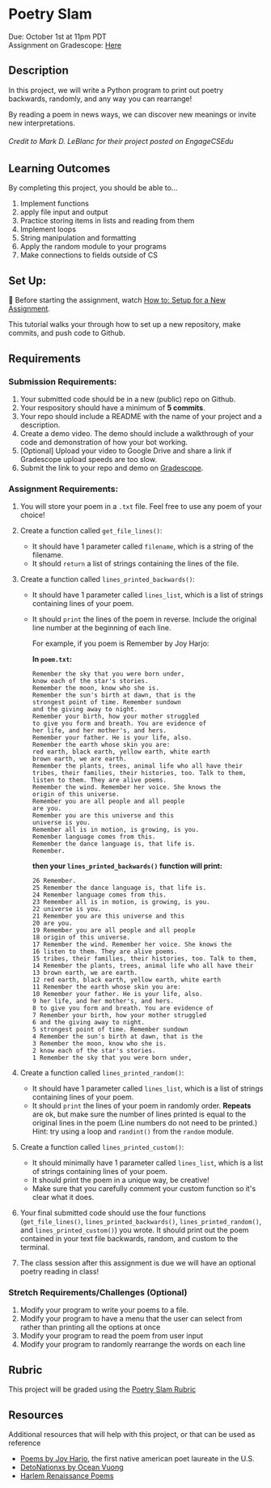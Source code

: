 # Poetry Slam

Due: October 1st at 11pm PDT <br/>
Assignment on Gradescope: [Here](https://www.gradescope.com/courses/154615/assignments/696326)

## Description
In this project, we will write a Python program to print out poetry backwards, randomly, and any way you can rearrange!

By reading a poem in news ways, we can discover new meanings or invite new interpretations.

###### Credit to Mark D. LeBlanc for their project posted on EngageCSEdu

## Learning Outcomes
By completing this project, you should be able to…

1. Implement functions
1. apply file input and output
1. Practice storing items in lists and reading from them
1. Implement loops
1. String manipulation and formatting
1. Apply the random module to your programs
1. Make connections to fields outside of CS

## Set Up:
🚨  Before starting the assignment, watch [How to: Setup for a New Assignment](https://youtu.be/MCbDO8IpqZM). 

This tutorial walks your through how to set up a new repository, make commits, and push code to Github.


## Requirements

### Submission Requirements:
1. Your submitted code should be in a new (public) repo on Github.
1. Your respository should have a minimum of **5 commits**. 
1. Your repo should include a README with the name of your project and a description.
1. Create a demo video. The demo should include a walkthrough of your code and demonstration of how your bot working.
1. [Optional] Upload your video to Google Drive and share a link if Gradescope upload speeds are too slow.
1. Submit the link to your repo and demo on [Gradescope](https://www.gradescope.com/courses/154615/assignments/696326).


### Assignment Requirements:

1. You will store your poem in a `.txt` file. Feel free to use any poem of your choice!

1. Create a function called `get_file_lines()`:
    * It should have 1 parameter called `filename`, which is a string of the filename.
    * It should `return` a list of strings containing the lines of the file.


1. Create a function called `lines_printed_backwards()`:
    * It should have 1 parameter called `lines_list`, which is a list of strings containing lines of your poem. 
    * It should `print` the lines of the poem in reverse. Include the original line number at the beginning of each line.

      For example, if you poem is Remember by Joy Harjo:

      **In `poem.txt`:**
      ```
      Remember the sky that you were born under,
      know each of the star's stories.
      Remember the moon, know who she is.
      Remember the sun's birth at dawn, that is the
      strongest point of time. Remember sundown
      and the giving away to night.
      Remember your birth, how your mother struggled
      to give you form and breath. You are evidence of
      her life, and her mother's, and hers.
      Remember your father. He is your life, also.
      Remember the earth whose skin you are:
      red earth, black earth, yellow earth, white earth
      brown earth, we are earth.
      Remember the plants, trees, animal life who all have their
      tribes, their families, their histories, too. Talk to them,
      listen to them. They are alive poems.
      Remember the wind. Remember her voice. She knows the
      origin of this universe.
      Remember you are all people and all people
      are you.
      Remember you are this universe and this
      universe is you.
      Remember all is in motion, is growing, is you.
      Remember language comes from this.
      Remember the dance language is, that life is.
      Remember.
      ```

      **then your `lines_printed_backwards()` function will print:**

      ```
      26 Remember.
      25 Remember the dance language is, that life is.
      24 Remember language comes from this.
      23 Remember all is in motion, is growing, is you.
      22 universe is you.
      21 Remember you are this universe and this
      20 are you.
      19 Remember you are all people and all people
      18 origin of this universe.
      17 Remember the wind. Remember her voice. She knows the
      16 listen to them. They are alive poems.
      15 tribes, their families, their histories, too. Talk to them,
      14 Remember the plants, trees, animal life who all have their
      13 brown earth, we are earth.
      12 red earth, black earth, yellow earth, white earth
      11 Remember the earth whose skin you are:
      10 Remember your father. He is your life, also.
      9 her life, and her mother's, and hers.
      8 to give you form and breath. You are evidence of
      7 Remember your birth, how your mother struggled
      6 and the giving away to night.
      5 strongest point of time. Remember sundown
      4 Remember the sun's birth at dawn, that is the
      3 Remember the moon, know who she is.
      2 know each of the star's stories.
      1 Remember the sky that you were born under,
      ```

1. Create a function called `lines_printed_random()`:
    * It should have 1 parameter called `lines_list`, which is a list of strings containing lines of your poem. 
    * It should `print` the lines of your poem in randomly order. **Repeats** are ok, but make sure the number of lines printed is equal to the original lines in the poem (Line numbers do not need to be printed.) Hint: try using a loop and `randint()` from the `random` module. 

1. Create a function called `lines_printed_custom()`:
    * It should minimally have 1 parameter called `lines_list`, which is a list of strings containing lines of your poem. 
    * It should print the poem in a unique way, be creative!
    * Make sure that you carefully comment your custom function so it's clear what it does.

1. Your final submitted code should use the four functions (`get_file_lines()`, `lines_printed_backwards()`, `lines_printed_random()`, and  `lines_printed_custom()`) you wrote. It should print out the poem contained in your text file backwards, random, and custom to the terminal.

1. The class session after this assignment is due we will have an optional poetry reading in class!

### Stretch Requirements/Challenges (Optional)
1. Modify your program to write your poems to a file.
1. Modify your program to have a menu that the user can select from rather than printing all the options at once
1. Modify your program to read the poem from user input
1. Modify your program to randomly rearrange the words on each line


## Rubric
This project will be graded using the [Poetry Slam Rubric](https://docs.google.com/document/d/1pXQeuD7R4ZRCjPQLvnVSdyCiAwOz5qDPXTxAgNS_2rM/copy)


## Resources
Additional resources that will help with this project, or that can be used as reference

- [Poems by Joy Harjo](https://poets.org/poem/remember-0), the first native american poet laureate in the U.S.
- [DetoNationxs by Ocean Vuong](https://www.poetryfoundation.org/poetrymagazine/poems/56768/detonation)
- [Harlem Renaissance Poems](https://education.cu-portland.edu/blog/classroom-resources/harlem-renaissance-poets-for-your-reading-list/)
